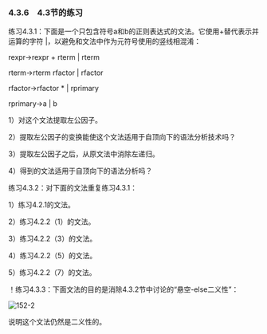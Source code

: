 ### 4.3.6　4.3节的练习

练习4.3.1：下面是一个只包含符号a和b的正则表达式的文法。它使用+替代表示并运算的字符 |，以避免和文法中作为元符号使用的竖线相混淆：

rexpr→rexpr + rterm | rterm

rterm→rterm rfactor | rfactor

rfactor→rfactor * | rprimary

rprimary→a | b

1）对这个文法提取左公因子。

2）提取左公因子的变换能使这个文法适用于自顶向下的语法分析技术吗？

3）提取左公因子之后，从原文法中消除左递归。

4）得到的文法适用于自顶向下的语法分析吗？

练习4.3.2：对下面的文法重复练习4.3.1：

1）练习4.2.1的文法。

2）练习4.2.2（1）的文法。

3）练习4.2.2（3）的文法。

4）练习4.2.2（5）的文法。

5）练习4.2.2（7）的文法。

！练习4.3.3：下面文法的目的是消除4.3.2节中讨论的“悬空-else二义性”：

![152-2](../Images/image04176.jpeg)

说明这个文法仍然是二义性的。